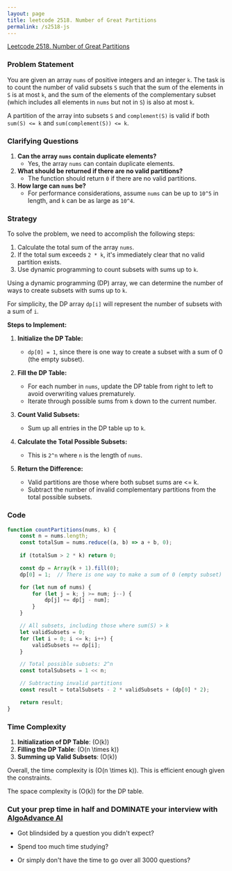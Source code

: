 ```yaml
---
layout: page
title: leetcode 2518. Number of Great Partitions
permalink: /s2518-js
---
```

[Leetcode 2518. Number of Great Partitions](https://algoadvance.github.io/algoadvance/l2518)
### Problem Statement

You are given an array `nums` of positive integers and an integer `k`. The task is to count the number of valid subsets `S` such that the sum of the elements in `S` is at most `k`, and the sum of the elements of the complementary subset (which includes all elements in `nums` but not in `S`) is also at most `k`.

A partition of the array into subsets `S` and `complement(S)` is valid if both `sum(S) <= k` and `sum(complement(S)) <= k`.

### Clarifying Questions

1. **Can the array `nums` contain duplicate elements?**
   - Yes, the array `nums` can contain duplicate elements.
2. **What should be returned if there are no valid partitions?**
   - The function should return `0` if there are no valid partitions.
3. **How large can `nums` be?**
   - For performance considerations, assume `nums` can be up to `10^5` in length, and `k` can be as large as `10^4`.

### Strategy

To solve the problem, we need to accomplish the following steps:

1. Calculate the total sum of the array `nums`.
2. If the total sum exceeds `2 * k`, it's immediately clear that no valid partition exists.
3. Use dynamic programming to count subsets with sums up to `k`.

Using a dynamic programming (DP) array, we can determine the number of ways to create subsets with sums up to `k`.
   
For simplicity, the DP array `dp[i]` will represent the number of subsets with a sum of `i`.

**Steps to Implement:**

1. **Initialize the DP Table:**
   - `dp[0] = 1`, since there is one way to create a subset with a sum of 0 (the empty subset).
2. **Fill the DP Table:**
   - For each number in `nums`, update the DP table from right to left to avoid overwriting values prematurely.
   - Iterate through possible sums from `k` down to the current number.

3. **Count Valid Subsets:**
   - Sum up all entries in the DP table up to `k`.

4. **Calculate the Total Possible Subsets:**
   - This is `2^n` where `n` is the length of `nums`.

5. **Return the Difference:**
   - Valid partitions are those where both subset sums are <= k.
   - Subtract the number of invalid complementary partitions from the total possible subsets.

### Code

```javascript
function countPartitions(nums, k) {
    const n = nums.length;
    const totalSum = nums.reduce((a, b) => a + b, 0);
    
    if (totalSum > 2 * k) return 0;

    const dp = Array(k + 1).fill(0);
    dp[0] = 1;  // There is one way to make a sum of 0 (empty subset)

    for (let num of nums) {
        for (let j = k; j >= num; j--) {
            dp[j] += dp[j - num];
        }
    }

    // All subsets, including those where sum(S) > k
    let validSubsets = 0;
    for (let i = 0; i <= k; i++) {
        validSubsets += dp[i];
    }

    // Total possible subsets: 2^n
    const totalSubsets = 1 << n;

    // Subtracting invalid partitions
    const result = totalSubsets - 2 * validSubsets + (dp[0] * 2);

    return result;
}
```
### Time Complexity

1. **Initialization of DP Table**: \(O(k)\)
2. **Filling the DP Table**: \(O(n \times k)\)
3. **Summing up Valid Subsets**: \(O(k)\)

Overall, the time complexity is \(O(n \times k)\). This is efficient enough given the constraints.

The space complexity is \(O(k)\) for the DP table.


### Cut your prep time in half and DOMINATE your interview with [AlgoAdvance AI](https://algoAdvance.com)

- Got blindsided by a question you didn't expect?

- Spend too much time studying?

- Or simply don't have the time to go over all 3000 questions?

